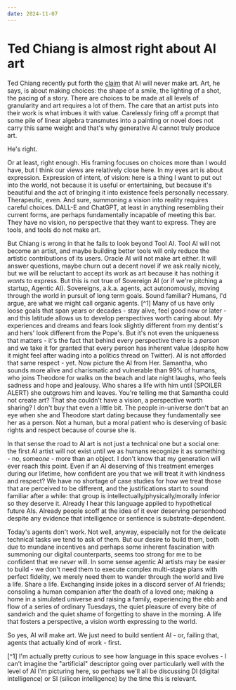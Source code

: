 ```yaml
---
date: 2024-11-07
---
```


# Ted Chiang is almost right about AI art

Ted Chiang recently put forth the [claim](https://www.newyorker.com/culture/the-weekend-essay/why-ai-isnt-going-to-make-art) that AI will never make art. Art, he says, is about making choices: the shape of a smile, the lighting of a shot, the pacing of a story. There are choices to be made at all levels of granularity and art requires a lot of them. The care that an artist puts into their work is what imbues it with value. Carelessly firing off a prompt that some pile of linear algebra transmutes into a painting or novel does not carry this same weight and that's why generative AI cannot truly produce art.

He's right.

Or at least, right enough. His framing focuses on choices more than I would have, but I think our views are relatively close here. In my eyes art is about expression. Expression of intent, of vision: here is a thing I want to put out into the world, not because it is useful or entertaining, but because it's beautiful and the act of bringing it into existence feels personally necessary. Therapeutic, even. And sure, summoning a vision into reality requires careful choices. DALL-E and ChatGPT, at least in anything resembling their current forms, are perhaps fundamentally incapable of meeting this bar. They have no vision, no perspective that they want to express. They are tools, and tools do not make art.

But Chiang is wrong in that he fails to look beyond Tool AI. Tool AI will not become an artist, and maybe building better tools will only reduce the artistic contributions of its users. Oracle AI will not make art either. It will answer questions, maybe churn out a decent novel if we ask really nicely, but we will be reluctant to accept its work as art because it has nothing it *wants* to express. But this is not true of Sovereign AI (or if we're pitching a startup, Agentic AI). Sovereigns, a.k.a. agents, act autonomously, moving through the world in pursuit of long term goals. Sound familiar? Humans, I'd argue, are what we might call organic agents. [^1] Many of us have only loose goals that span years or decades - stay alive, feel good now or later - and this latitude allows us to develop perspectives worth caring about. My experiences and dreams and fears look slightly different from my dentist's and hers' look different from the Pope's. But it's not even the uniqueness that matters - it's the fact that behind every perspective there is a *person* and we take it for granted that every person has inherent value (despite how it might feel after wading into a politics thread on Twitter). AI is not afforded that same respect - yet. Now picture the AI from Her. Samantha, who sounds more alive and charismatic and vulnerable than 99% of humans, who joins Theodore for walks on the beach and late night laughs, who feels sadness and hope and jealousy. Who shares a life with him until (SPOILER ALERT) she outgrows him and leaves. You're telling me that Samantha could not create art? That she couldn't have a vision, a perspective worth sharing? I don't buy that even a little bit. The people in-universe don't bat an eye when she and Theodore start dating because they fundamentally see her as a person. Not a human, but a moral patient who is deserving of basic rights and respect because of course she is.

In that sense the road to AI art is not just a technical one but a social one: the first AI artist will not exist until we as humans recognize it as something - no, some*one* - more than an object. I don't know that my generation will ever reach this point. Even if an AI deserving of this treatment emerges during our lifetime, how confident are you that we will treat it with kindness and respect? We have no shortage of case studies for how we treat those that are perceived to be different, and the justifications start to sound familiar after a while: that group is intellectually/physically/morally inferior so they deserve it. Already I hear this language applied to hypothetical future AIs. Already people scoff at the idea of it ever deserving personhood despite any evidence that intelligence or sentience is substrate-dependent.

Today's agents don't work. Not well, anyway, especially not for the delicate technical tasks we tend to ask of them. But our desire to build them, both due to mundane incentives and perhaps some inherent fascination with summoning our digital counterparts, seems too strong for me to be confident that we *never* will. In some sense agentic AI artists may be easier to build - we don't need them to execute complex multi-stage plans with perfect fidelity, we merely need them to wander through the world and live a life. Share a life. Exchanging inside jokes in a discord server of AI friends; consoling a human companion after the death of a loved one; making a home in a simulated universe and raising a family, experiencing the ebb and flow of a series of ordinary Tuesdays, the quiet pleasure of every bite of sandwich and the quiet shame of forgetting to shave in the morning. A life that fosters a perspective, a vision worth expressing to the world.

So yes, AI will make art. We just need to build sentient AI - or, failing that, agents that actually kind of work - first.


[^1] I'm actually pretty curious to see how language in this space evolves - I can't imagine the "artificial" descriptor going over particularly well with the level of AI I'm picturing here, so perhaps we'll all be discussing DI (digital intelligence) or SI (silicon intelligence) by the time this is relevant.

